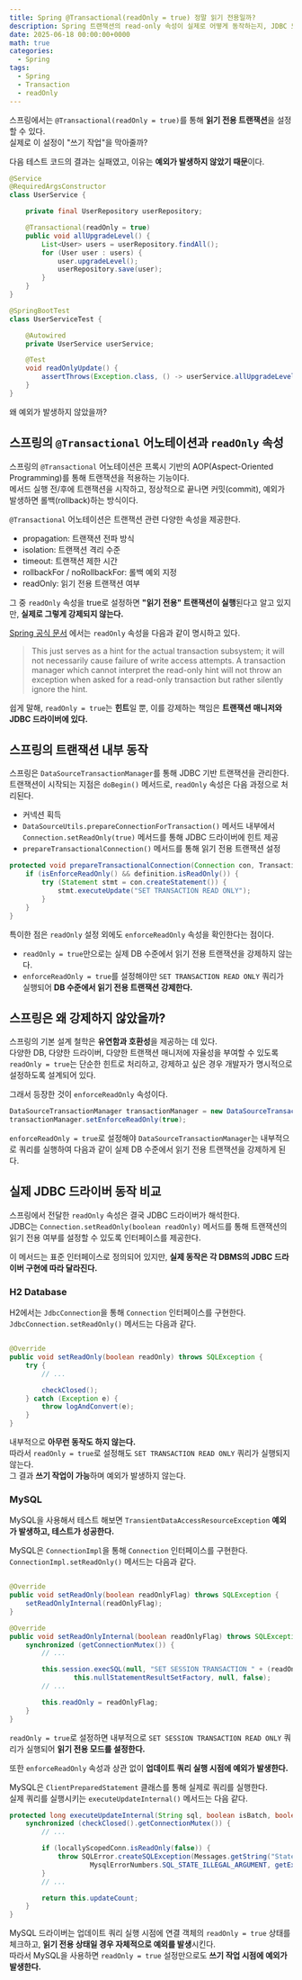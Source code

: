 ```yaml
---
title: Spring @Transactional(readOnly = true) 정말 읽기 전용일까?
description: Spring 트랜잭션의 read-only 속성이 실제로 어떻게 동작하는지, JDBC 드라이버에 따라 어떻게 다르게 동작하는지 알아본다.
date: 2025-06-18 00:00:00+0000
math: true
categories:
  - Spring
tags:
  - Spring
  - Transaction
  - readOnly
---
```


스프링에서는 `@Transactional(readOnly = true)`를 통해 **읽기 전용 트랜잭션**을 설정할 수 있다.<br/>
실제로 이 설정이 "쓰기 작업"을 막아줄까?

다음 테스트 코드의 결과는 실패였고, 이유는 **예외가 발생하지 않았기 때문**이다.

```java
@Service
@RequiredArgsConstructor
class UserService {

    private final UserRepository userRepository;

    @Transactional(readOnly = true)
    public void allUpgradeLevel() {
        List<User> users = userRepository.findAll();
        for (User user : users) {
            user.upgradeLevel();
            userRepository.save(user);
        }
    }
}

@SpringBootTest
class UserServiceTest {

    @Autowired
    private UserService userService;

    @Test
    void readOnlyUpdate() {
        assertThrows(Exception.class, () -> userService.allUpgradeLevel());
    }
}
```

왜 예외가 발생하지 않았을까?

## 스프링의 `@Transactional` 어노테이션과 `readOnly` 속성

스프링의 `@Transactional` 어노테이션은 프록시 기반의 AOP(Aspect-Oriented Programming)를 통해 트랜잭션을 적용하는 기능이다.<br/>
메서드 실행 전/후에 트랜잭션을 시작하고, 정상적으로 끝나면 커밋(commit), 예외가 발생하면 롤백(rollback)하는 방식이다.

`@Transactional` 어노테이션은 트랜잭션 관련 다양한 속성을 제공한다.

- propagation: 트랜잭션 전파 방식
- isolation: 트랜잭션 격리 수준
- timeout: 트랜잭션 제한 시간
- rollbackFor / noRollbackFor: 롤백 예외 지정
- readOnly: 읽기 전용 트랜잭션 여부

그 중 `readOnly` 속성을 true로 설정하면 **"읽기 전용" 트랜잭션이 실행**된다고 알고 있지만, **실제로 그렇게 강제되지 않는다.**

[Spring 공식 문서](https://docs.spring.io/spring-framework/docs/4.3.x/javadoc-api/org/springframework/transaction/annotation/Transactional.html#readOnly--)
에서는 `readOnly` 속성을 다음과 같이 명시하고 있다.

> This just serves as a hint for the actual transaction subsystem;
> it will not necessarily cause failure of write access attempts.
> A transaction manager which cannot interpret the read-only hint will not throw an exception when asked for a read-only
> transaction but rather silently ignore the hint.

쉽게 말해, `readOnly = true`는 **힌트**일 뿐, 이를 강제하는 책임은 **트랜잭션 매니저와 JDBC 드라이버에 있다.**

## 스프링의 트랜잭션 내부 동작

스프링은 `DataSourceTransactionManager`를 통해 JDBC 기반 트랜잭션을 관리한다.<br/>
트랜잭션이 시작되는 지점은 `doBegin()` 메서드로, `readOnly` 속성은 다음 과정으로 처리된다.

- 커넥션 획득
- `DataSourceUtils.prepareConnectionForTransaction()` 메서드 내부에서 `Connection.setReadOnly(true)` 메서드를 통해 JDBC 드라이버에 힌트 제공
- `prepareTransactionalConnection()` 메서드를 통해 읽기 전용 트랜잭션 설정

```java
protected void prepareTransactionalConnection(Connection con, TransactionDefinition definition) throws SQLException {
    if (isEnforceReadOnly() && definition.isReadOnly()) {
        try (Statement stmt = con.createStatement()) {
            stmt.executeUpdate("SET TRANSACTION READ ONLY");
        }
    }
}
```

특이한 점은 `readOnly` 설정 외에도 `enforceReadOnly` 속성을 확인한다는 점이다.<br/>

- `readOnly = true`만으로는 실제 DB 수준에서 읽기 전용 트랜잭션을 강제하지 않는다.
- `enforceReadOnly = true`를 설정해야만 `SET TRANSACTION READ ONLY` 쿼리가 실행되어 **DB 수준에서 읽기 전용 트랜잭션 강제한다.**

## 스프링은 왜 강제하지 않았을까?

스프링의 기본 설계 철학은 **유연함과 호환성**을 제공하는 데 있다.<br/>
다양한 DB, 다양한 드라이버, 다양한 트랜잭션 매니저에 자율성을 부여할 수 있도록 `readOnly = true`는 단순한 힌트로 처리하고, 강제하고 싶은 경우 개발자가 명시적으로 설정하도록 설계되어 있다.

그래서 등장한 것이 `enforceReadOnly` 속성이다.

```java
DataSourceTransactionManager transactionManager = new DataSourceTransactionManager();
transactionManager.setEnforceReadOnly(true);
```

`enforceReadOnly = true`로 설정해야 `DataSourceTransactionManager`는 내부적으로 쿼리를 실행하여 다음과 같이 실제 DB 수준에서 읽기 전용 트랜잭션을 강제하게
된다.

## 실제 JDBC 드라이버 동작 비교

스프링에서 전달한 `readOnly` 속성은 결국 JDBC 드라이버가 해석한다.<br/>
JDBC는 `Connection.setReadOnly(boolean readOnly)` 메서드를 통해 트랜잭션의 읽기 전용 여부를 설정할 수 있도록 인터페이스를 제공한다.

이 메서드는 표준 인터페이스로 정의되어 있지만, **실제 동작은 각 DBMS의 JDBC 드라이버 구현에 따라 달라진다.**

### H2 Database

H2에서는 `JdbcConnection`을 통해 `Connection` 인터페이스를 구현한다.<br/>
`JdbcConnection.setReadOnly()` 메서드는 다음과 같다.

```java

@Override
public void setReadOnly(boolean readOnly) throws SQLException {
    try {
        // ...

        checkClosed();
    } catch (Exception e) {
        throw logAndConvert(e);
    }
}
```

내부적으로 **아무런 동작도 하지 않는다.**<br/>
따라서 `readOnly = true`로 설정해도 `SET TRANSACTION READ ONLY` 쿼리가 실행되지 않는다.<br/>
그 결과 **쓰기 작업이 가능**하며 예외가 발생하지 않는다.

### MySQL

MySQL을 사용해서 테스트 해보면 `TransientDataAccessResourceException` **예외가 발생하고, 테스트가 성공한다.**

MySQL은 `ConnectionImpl`을 통해 `Connection` 인터페이스를 구현한다.<br/>
`ConnectionImpl.setReadOnly()` 메서드는 다음과 같다.

```java

@Override
public void setReadOnly(boolean readOnlyFlag) throws SQLException {
    setReadOnlyInternal(readOnlyFlag);
}

@Override
public void setReadOnlyInternal(boolean readOnlyFlag) throws SQLException {
    synchronized (getConnectionMutex()) {
        // ...

        this.session.execSQL(null, "SET SESSION TRANSACTION " + (readOnlyFlag ? "READ ONLY" : "READ WRITE"), -1, null, false,
                this.nullStatementResultSetFactory, null, false);
        // ...

        this.readOnly = readOnlyFlag;
    }
}
```

`readOnly = true`로 설정하면 내부적으로 `SET SESSION TRANSACTION READ ONLY` 쿼리가 실행되어 **읽기 전용 모드를 설정한다.**

또한 `enforceReadOnly` 속성과 상관 없이 **업데이트 쿼리 실행 시점에 예외가 발생한다.**

MySQL은 `ClientPreparedStatement` 클래스를 통해 실제로 쿼리를 실행한다.<br/>
실제 쿼리를 실행시키는 `executeUpdateInternal()` 메서드는 다음 같다.

```java
protected long executeUpdateInternal(String sql, boolean isBatch, boolean returnGeneratedKeys) throws SQLException {
    synchronized (checkClosed().getConnectionMutex()) {
        // ...

        if (locallyScopedConn.isReadOnly(false)) {
            throw SQLError.createSQLException(Messages.getString("Statement.42") + Messages.getString("Statement.43"),
                    MysqlErrorNumbers.SQL_STATE_ILLEGAL_ARGUMENT, getExceptionInterceptor());
        }
        // ...

        return this.updateCount;
    }
}
```

MySQL 드라이버는 업데이트 쿼리 실행 시점에 연결 객체의 `readOnly = true` 상태를 체크하고, **읽기 전용 상태일 경우 자체적으로 예외를 발생**시킨다.<br/>
따라서 MySQL을 사용하면 `readOnly = true` 설정만으로도 **쓰기 작업 시점에 예외가 발생한다.**
